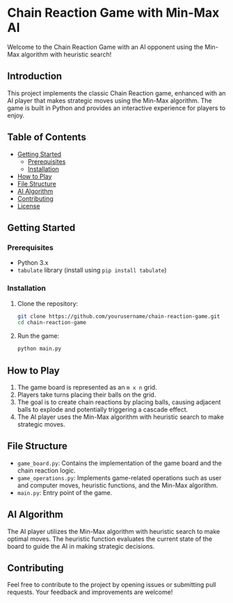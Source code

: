 # Chain Reaction Game with Min-Max AI

Welcome to the Chain Reaction Game with an AI opponent using the Min-Max algorithm with heuristic search!

## Introduction

This project implements the classic Chain Reaction game, enhanced with an AI player that makes strategic moves using the Min-Max algorithm. The game is built in Python and provides an interactive experience for players to enjoy.

## Table of Contents

- [Getting Started](#getting-started)
  - [Prerequisites](#prerequisites)
  - [Installation](#installation)
- [How to Play](#how-to-play)
- [File Structure](#file-structure)
- [AI Algorithm](#ai-algorithm)
- [Contributing](#contributing)
- [License](#license)

## Getting Started

### Prerequisites

- Python 3.x
- `tabulate` library (install using `pip install tabulate`)

### Installation

1. Clone the repository:

   ```bash
   git clone https://github.com/yourusername/chain-reaction-game.git
   cd chain-reaction-game
   ```

2. Run the game:

   ```bash
   python main.py
   ```

## How to Play

1. The game board is represented as an `m x n` grid.
2. Players take turns placing their balls on the grid.
3. The goal is to create chain reactions by placing balls, causing adjacent balls to explode and potentially triggering a cascade effect.
4. The AI player uses the Min-Max algorithm with heuristic search to make strategic moves.

## File Structure

- `game_board.py`: Contains the implementation of the game board and the chain reaction logic.
- `game_operations.py`: Implements game-related operations such as user and computer moves, heuristic functions, and the Min-Max algorithm.
- `main.py`: Entry point of the game.

## AI Algorithm

The AI player utilizes the Min-Max algorithm with heuristic search to make optimal moves. The heuristic function evaluates the current state of the board to guide the AI in making strategic decisions.

## Contributing

Feel free to contribute to the project by opening issues or submitting pull requests. Your feedback and improvements are welcome!
